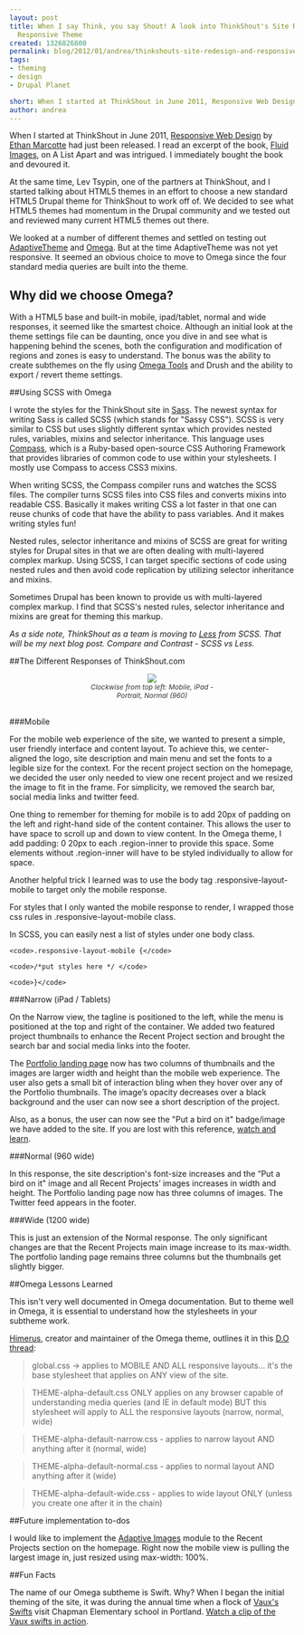 ```yaml
---
layout: post
title: When I say Think, you say Shout! A look into ThinkShout's Site Redesign and
  Responsive Theme
created: 1326826800
permalink: blog/2012/01/andrea/thinkshouts-site-redesign-and-responsive/
tags:
- theming
- design
- Drupal Planet

short: When I started at ThinkShout in June 2011, Responsive Web Design by Ethan Marcotte had just been released. I read an excerpt of the book, Fluid Images, on A List Apart and was intrigued. I immediately bought the book and devoured it.
author: andrea
---
```

When I started at ThinkShout in June 2011, [Responsive Web Design](http://www.abookapart.com/products/responsive-web-design) by [Ethan Marcotte](http://unstoppablerobotninja.com) had just been released. I read an excerpt of the book, [Fluid Images](http://www.alistapart.com/articles/fluid-images/), on A List Apart and was intrigued. I immediately bought the book and devoured it.

At the same time, Lev Tsypin, one of the partners at ThinkShout, and I started talking about HTML5 themes in an effort to choose a new standard HTML5 Drupal theme for ThinkShout to work off of. We decided to see what HTML5 themes had momentum in the Drupal community and we tested out and reviewed many current HTML5 themes out there.

We looked at a number of different themes and settled on testing out [AdaptiveTheme](http://drupal.org/project/adaptivetheme) and [Omega](http://drupal.org/project/omega). But at the time AdaptiveTheme was not yet responsive. It seemed an obvious choice to move to Omega since the four standard media queries are built into the theme.

## Why did we choose Omega?

With a HTML5 base and built-in mobile, ipad/tablet, normal and wide responses, it seemed like the smartest choice.  Although an initial look at the theme settings file can be daunting, once you dive in and see what is happening behind the scenes, both the configuration and modification of regions and zones is easy to understand. The bonus was the ability to create subthemes on the fly using [Omega Tools](http://drupal.org/project/omega_tools) and Drush and the ability to export / revert theme settings.

##Using SCSS with Omega

I wrote the styles for the ThinkShout site in [Sass](http://sass-lang.com/). The newest syntax for writing Sass is called SCSS (which stands for "Sassy CSS"). SCSS is very similar to CSS but uses slightly different syntax which provides nested rules, variables, mixins and selector inheritance. This language uses [Compass](http://compass-style.org/), which is a Ruby-based open-source CSS Authoring Framework that provides libraries of common code to use within your stylesheets. I mostly use Compass to access CSS3 mixins.

When writing SCSS, the Compass compiler runs and watches the SCSS files. The compiler turns SCSS files into CSS files and converts mixins into readable CSS. Basically it makes writing CSS a lot faster in that one can reuse chunks of code that have the ability to pass variables. And it makes writing styles fun!

Nested rules, selector inheritance and mixins of SCSS are great for writing styles for Drupal sites in that we are often dealing with multi-layered complex markup.  Using SCSS, I can target specific sections of code using nested rules and then avoid code replication by utilizing selector inheritance and mixins.

Sometimes Drupal has been known to provide us with multi-layered complex markup. I find that SCSS's nested rules, selector inheritance and mixins are great for theming this markup. 

*As a side note, ThinkShout as a team is moving to [Less](http://lesscss.org/) from SCSS. That will be my next blog post. Compare and Contrast - SCSS vs Less.*

##The Different Responses of ThinkShout.com

<div style="text-align: center; margin: 0 0 30px 0; "><img src="http://thinkshout.com/sites/default/files/images/inline/responses.png"  />
<p style="font-size: 12px; color: #333; font-style: italic; width: 50%; text-align: center; margin: 0 auto;"> Clockwise from top left: Mobile, iPad - Portrait, Normal (960)</p></div>

###Mobile

For the mobile web experience of the site, we wanted to present a simple, user friendly interface and content layout. To achieve this, we center-aligned the logo, site description and main menu and set the fonts to a legible size for the context. For the recent project section on the homepage, we decided the user only needed to view one recent project and we resized the image to fit in the frame. For simplicity, we removed the search bar, social media links and twitter feed.

One thing to remember for theming for mobile is to add 20px of padding on the left and right-hand side of the content container. This allows the user to have space to scroll up and down to view content. In the Omega theme, I add padding: 0 20px to each .region-inner to provide this space. Some elements without .region-inner will have to be styled individually to allow for space.

Another helpful trick I learned was to use the body tag .responsive-layout-mobile to target only the mobile response.

For styles that I only wanted the mobile response to render, I wrapped those css rules in .responsive-layout-mobile class.

In SCSS, you can easily nest a list of styles under one body class.

 `<code>.responsive-layout-mobile {</code>`

 `<code>/*put styles here */ </code>`

`<code>}</code>`

###Narrow (iPad / Tablets)

On the Narrow view, the tagline is positioned to the left, while the menu is positioned at the top and right of the container. We added two featured project thumbnails to enhance the Recent Project section and brought the search bar and social media links into the footer.

The [Portfolio landing page](http://www.thinkshout.com/portfolio) now has two columns of thumbnails and the images are larger width and height than the mobile web experience. The user also gets a small bit of interaction bling when they hover over any of the Portfolio thumbnails. The image’s opacity decreases over a black background and the user can now see a short description of the project.

Also, as a bonus, the user can now see the "Put a bird on it" badge/image we have added to the site. If you are lost with this reference, [watch and learn](http://www.hulu.com/watch/210887/portlandia-put-a-bird-on-it). 

###Normal (960 wide)

In this response, the site description's font-size increases and the “Put a bird on it" image and all Recent Projects’ images increases in width and height. The Portfolio landing page now has three columns of images. The Twitter feed appears in the footer.

###Wide (1200 wide)

This is just an extension of the Normal response. The only significant changes are that the Recent Projects main image increase to its max-width. The portfolio landing page remains three columns but the thumbnails get slightly bigger.

##Omega Lessons Learned

This isn't very well documented in Omega documentation. But to theme well in Omega, it is essential to understand how the stylesheets in your subtheme work.

[Himerus](http://drupal.org/user/159141), creator and maintainer of the Omega theme, outlines it in this [D.O thread](http://drupal.org/node/1239662#comment-4828360):

> global.css -> applies to MOBILE AND ALL responsive layouts... it's the base stylesheet that applies on ANY view of the site.

> THEME-alpha-default.css ONLY applies on any browser capable of understanding media queries (and IE in default mode) BUT this stylesheet will apply to ALL the responsive layouts (narrow, normal, wide)

> THEME-alpha-default-narrow.css - applies to narrow layout AND anything after it (normal, wide)

> THEME-alpha-default-normal.css - applies to normal layout AND anything after it (wide)

> THEME-alpha-default-wide.css - applies to wide layout ONLY (unless you create one after it in the chain)

##Future implementation to-dos

I would like to implement the [Adaptive Images](http://drupal.org/project/adaptive_image) module to the Recent Projects section on the homepage. Right now the mobile view is pulling the largest image in, just resized using max-width: 100%.

##Fun Facts

The name of our Omega subtheme is Swift. Why? When I began the initial theming of the site, it was during the annual time when a flock of [Vaux's Swifts](http://en.wikipedia.org/wiki/Chapman_Swifts) visit Chapman Elementary school in Portland. [Watch a clip of the Vaux swifts in action](http://youtu.be/A-YaEWNex2U).

